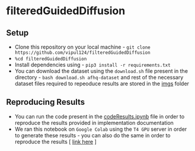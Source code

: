 # filteredGuidedDiffusion

## Setup
- Clone this repository on your local machine - `git clone https://github.com/vipul124/filteredGuidedDiffusion`
- `%cd filteredGuidedDiffusion`
- Install dependencies using - `pip3 install -r requirements.txt`
- You can download the dataset using the `download.sh` file present in the directory - `bash download.sh afhq-dataset` and rest of the necessary dataset files required to repeoduce results are stored in the [imgs](/imgs) folder

## Reproducing Results
- You can run the code present in the [codeResults.ipynb](codeResults.ipynb) file in order to reproduce the results provided in implementation documentation
- We ran this notebook on `Google Colab` using the `T4 GPU` server in order to generate these results - you can also do the same in order to reproduce the results [ [link here]() ]

